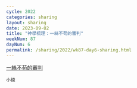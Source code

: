 ```yaml
---
cycle: 2022
categories: sharing
layout: sharing
date: 2023-09-02
title: "神學梳理：一絲不苟的審判"
weekNum: 87
dayNum: 6
permalink: /sharing/2022/wk87-day6-sharing.html
---
```


[一絲不苟的審判](https://eccseattle.github.io/media/sharing/2022/wk087/2023-09-02-bin.m4a)

`小錢`
